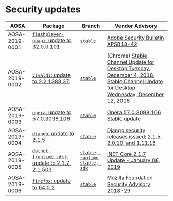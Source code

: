 <!-- TITLE: List of announced AOSAs (2019) -->
<!-- SUBTITLE: Security updates for 2019 -->

# Security updates

| AOSA | Package | Branch | Vendor Advisory |
| --- | --- | --- | --- |
| AOSA-2019-0001 | [`flashplayer-ppapi`: update to 32.0.0.101](https://github.com/AOSC-Dev/aosc-os-abbs/issues/1529) | [`stable`](https://github.com/AOSC-Dev/aosc-os-abbs/commit/95ded0e87c7921c736083681be91b4b785356617) | [Adobe Security Bulletin APSB18-42](https://helpx.adobe.com/security/products/flash-player/apsb18-42.html) |
| AOSA-2019-0002 | [`vivaldi`: update to 2.2.1388.37](https://github.com/AOSC-Dev/aosc-os-abbs/issues/1539) | [`stable`](https://github.com/AOSC-Dev/aosc-os-abbs/commit/65a2185e775d3ea7747067ba6b48157fcde993b3) | (Chrome) [Stable Channel Update for Desktop Tuesday, December 4, 2018](https://chromereleases.googleblog.com/2018/12/stable-channel-update-for-desktop.html), [Stable Channel Update for Desktop Wednesday, December 12, 2018](https://chromereleases.googleblog.com/2018/12/stable-channel-update-for-desktop_12.html) |
| AOSA-2019-0003 | [`opera`: update to 57.0.3098.106](https://github.com/AOSC-Dev/aosc-os-abbs/issues/1565) | [`stable`](https://github.com/AOSC-Dev/aosc-os-abbs/commit/c610f4aefaa1a82167568d49ccd905ded2aebcb2) | [Opera 57.0.3098.106 Stable update](https://blogs.opera.com/desktop/2018/12/opera-57-0-3098-106-stable-update/) |
| AOSA-2019-0004 | [`django`: update to 2.1.5](https://github.com/AOSC-Dev/aosc-os-abbs/issues/1568) | [`stable`](https://github.com/AOSC-Dev/aosc-os-abbs/commit/7ea0a9a4ffa88914e82465e4e2d348026ceedfb4) | [Django security releases issued: 2.1.5, 2.0.10, and 1.11.18](https://www.djangoproject.com/weblog/2019/jan/04/security-releases/) |
| AOSA-2019-0005 | [`dotnet-{runtime,sdk}`: update to 2.1.7, 2.1.503](https://github.com/AOSC-Dev/aosc-os-abbs/issues/1588) | [`stable, runtime`](https://github.com/AOSC-Dev/aosc-os-abbs/commit/fec5605893dfe8310f6dc548c19419d3e85ff761) [`stable, sdk`](https://github.com/AOSC-Dev/aosc-os-abbs/commit/9be452a81affb26d5002b8f1f4a6fc1ba77b036b) | [.NET Core 2.1.7 Update - January 08, 2019](https://github.com/dotnet/core/blob/master/release-notes/2.1/2.1.7/2.1.7.md) |
| AOSA-2019-0006 | [`firefox`: update to 64.0.2](https://github.com/AOSC-Dev/aosc-os-abbs/issues/1536) | [`stable`](https://github.com/AOSC-Dev/aosc-os-abbs/commit/19c2601c44671478f2f253828ed8c5bb366f23e8) | [Mozilla Foundation Security Advisory 2018-29](https://www.mozilla.org/en-US/security/advisories/mfsa2018-29/) |
